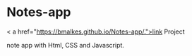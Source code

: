 # Notes-app
< a href="https://bmalkes.github.io/Notes-app/.">link Project</a>

note app with Html, CSS and Javascript.
